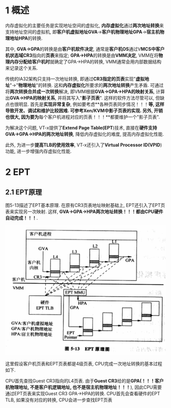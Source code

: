 # 1 概述

内存虚拟化的主要任务是实现地址空间的虚拟化, **内存虚拟化**通过**两次地址转换**来支持地址空间的虚拟机, 即**客户机虚拟地址GVA**→**客户机物理地址GPA**→**宿主机物理地址HPA**的转换. 

其中, **GVA→GPA**的转换是由**客户机软件决定**, 通常是**客户机OS**通过V**MCS中客户机状态域CR3**指向的**页表**来指定; **GPA→HPA**的转换是由**VMM决定**, VMM在将**物理内存分配给客户机时**就确定了GPA→HPA的转换, VMM通常会用内部数据结构来记录这个关系.

传统的IA32架构只支持一次地址转换, 即通过**CR3指定的页表**实现"**虚拟地址**"→"**物理地址**"的转换. 这和**内存虚拟化**所要求的**两次地址转换**产生矛盾. 可通过将**两次转换合并成一次转换**解决, 即VMM根据**GVA→GPA→HPA的映射关系**, 计算出**GVA→HPA的映射关系**, 并将其写入"**影子页表**". 这样的软件方法尽管可以, 但缺点也很明显. 首先是**实现非常复杂**, 例如要考虑**各种页表同步情况！！！**等, 这样导致开发、调试和维护比较困难. 可参考Xen/KVM中影子页表的实现. 另外, **开销也很大**, 因为要为**每个客户机进程对应的页表！！！**都要维护一个"影子页表".

为解决这个问题, VT\-x提供了**Extend Page Table(EPT**)技术, 直接在**硬件支持GVA→GPA→HPA的两次地址转换**, 降低内存虚拟化的难度, 提高内存虚拟化性能.

此外, 为进一步**提高TLB的使用效率**, VT\-x还引入了**Virtual Processor ID(VPID**)功能, 进一步增强内存虚拟化性能.

# 2 EPT

## 2.1 EPT原理

图5\-13描述了EPT基本原理. 在原有CR3页表地址映射基础上, EPT还引入了EPT页表来实现另一次映射. 这样, **GVA→GPA→HPA两次地址转换！！！**都由**CPU硬件自动完成！！！**.

![config](./images/20.png)

这里假设客户机页表和EPT页表都是4级页表, CPU完成一次地址转换的基本过程如下.

CPU首先查找Guest CR3指向的L4页表. 由于**Guest CR3**给的是**GPA(！！！客户机物理地址, 不是客户机逻辑地址, 也不是宿主机物理地址！！！**), 因此CPU需要通过EPT页表来实现Guest CR3 GPA→HPA的转换. CPU首先会查看硬件的EPT TLB, 如果没有对应的转换, CPU会进一步查找EPT页表